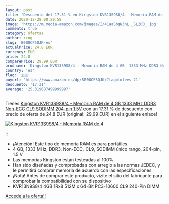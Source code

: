 ```yaml
---
layout: post
title: 'Descuento del 17.31 % en Kingston KVR13S9S8/4 - Memoria RAM de 4 '
date: 2020-12-28 00:29:58
image: 'https://m.media-amazon.com/images/I/41aaSbgN3nL._SL200_.jpg'
comments: true
category: ofertas
author: ring
slug: 'B008CP5QJK-es'
actualPrice: 24.8 EUR
currency: EUR
price: 24.8
comparePrice: 29.99 EUR
prodname: 'Kingston KVR13S9S8/4 - Memoria RAM de 4 GB  1333 MHz DDR3 Non-ECC CL9 SODIMM 204-pin  1.5V '
country: 'es'
flag: '🇪🇸'
buyurl: 'https://www.amazon.es/dp/B008CP5QJK/?tag=tolees-21'
descuento: '17.31'
average: '25.319687499999997'
---
```


Tienes [Kingston KVR13S9S8/4 - Memoria RAM de 4 GB  1333 MHz DDR3 Non-ECC CL9 SODIMM 204-pin  1.5V ](https://www.amazon.es/dp/B008CP5QJK/?tag=tolees-21) con un 17.31 % de descuento con precio de oferta de 24.8 EUR (original: 29.99 EUR) en el siguiente enlace!

[![Kingston KVR13S9S8/4 - Memoria RAM de 4 ](https://m.media-amazon.com/images/I/41aaSbgN3nL._SL200_.jpg)](https://www.amazon.es/dp/B008CP5QJK/?tag=tolees-21)

ℹ️:

- ¡Atención! Este tipo de memoria RAM es para portátiles
- 4 GB, 1333 MHz, DDR3, Non-ECC, CL9, SODIMM único rango, 204-pin, 1.5 V
- Las memorias Kingston están testeadas al 100%
- Han sido diseñadas y comprobadas con arreglo a las normas JEDEC, y le permitirá comprar memoria de acuerdo con las especificaciones
- ¡Nota! Antes de comprar este producto, vizite el sitio del fabricante para comprobar la compatibilidad con su dispositivo
- KVR13N9S8/4 4GB 1Rx8 512M x 64-Bit PC3-10600 CL9 240-Pin DIMM

[Accede a la oferta!!](https://www.amazon.es/dp/B008CP5QJK/?tag=tolees-21)
